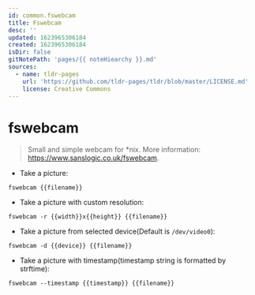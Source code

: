 ```yaml
---
id: common.fswebcam
title: Fswebcam
desc: ''
updated: 1623965306184
created: 1623965306184
isDir: false
gitNotePath: 'pages/{{ noteHiearchy }}.md'
sources:
  - name: tldr-pages
    url: 'https://github.com/tldr-pages/tldr/blob/master/LICENSE.md'
    license: Creative Commons
---
```

# fswebcam

> Small and simple webcam for \*nix.
> More information: <https://www.sanslogic.co.uk/fswebcam>.

- Take a picture:

`fswebcam {{filename}}`

- Take a picture with custom resolution:

`fswebcam -r {{width}}x{{height}} {{filename}}`

- Take a picture from selected device(Default is `/dev/video0`):

`fswebcam -d {{device}} {{filename}}`

- Take a picture with timestamp(timestamp string is formatted by strftime):

`fswebcam --timestamp {{timestamp}} {{filename}}`

